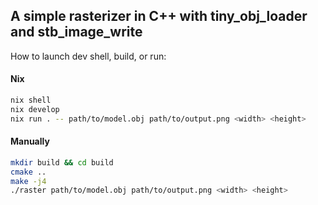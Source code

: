 ## A simple rasterizer in C++ with tiny_obj_loader and stb_image_write

How to launch dev shell, build, or run:
#### Nix
```bash
nix shell
nix develop
nix run . -- path/to/model.obj path/to/output.png <width> <height> 
```

#### Manually
```bash
mkdir build && cd build
cmake ..
make -j4
./raster path/to/model.obj path/to/output.png <width> <height> 
```

